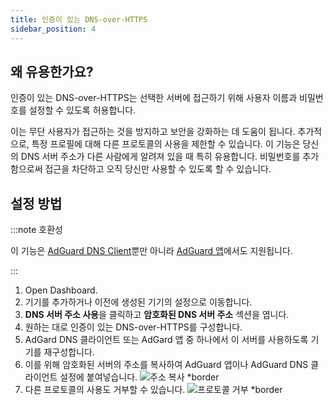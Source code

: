 ```yaml
---
title: 인증이 있는 DNS-over-HTTPS
sidebar_position: 4
---
```


## 왜 유용한가요?

인증이 있는 DNS-over-HTTPS는 선택한 서버에 접근하기 위해 사용자 이름과 비밀번호를 설정할 수 있도록 허용합니다.

이는 무단 사용자가 접근하는 것을 방지하고 보안을 강화하는 데 도움이 됩니다. 추가적으로, 특정 프로필에 대해 다른 프로토콜의 사용을 제한할 수 있습니다. 이 기능은 당신의 DNS 서버 주소가 다른 사람에게 알려져 있을 때 특히 유용합니다. 비밀번호를 추가함으로써 접근을 차단하고 오직 당신만 사용할 수 있도록 할 수 있습니다.

## 설정 방법

:::note 호환성

이 기능은 [AdGuard DNS Client](/dns-client/overview.md)뿐만 아니라 [AdGuard 앱](https://adguard.com/welcome.html)에서도 지원됩니다.

:::

1. Open Dashboard.
2. 기기를 추가하거나 이전에 생성된 기기의 설정으로 이동합니다.
3. **DNS 서버 주소 사용**을 클릭하고 **암호화된 DNS 서버 주소** 섹션을 엽니다.
4. 원하는 대로 인증이 있는 DNS-over-HTTPS를 구성합니다.
5. AdGard DNS 클라이언트 또는 AdGard 앱 중 하나에서 이 서버를 사용하도록 기기를 재구성합니다.
6. 이를 위해 암호화된 서버의 주소를 복사하여 AdGuard 앱이나 AdGuard DNS 클라이언트 설정에 붙여넣습니다.
   ![주소 복사 \*border](https://cdn.adtidy.org/content/kb/dns/private/new_dns/connect/doh_step6.png)
7. 다른 프로토콜의 사용도 거부할 수 있습니다.
   ![프로토콜 거부 \*border](https://cdn.adtidy.org/content/kb/dns/private/new_dns/connect/deny_protocol.png)
